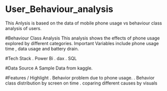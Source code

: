 # User_Behaviour_analysis
This Anlysis is based on the data of mobile phone usage vs behaviour class analysis of users.

#Behaviour Class Analysis
This analysis shows the effects of phone usage explored by different categories. Important Variables include phone usage time , data usage and battery drain.

#Tech Stack
. Power Bi
. dax 
. SQL

#Data Source
A Sample Data from kaggle.

#Features / Highlight
. Behavior problem due to phone usage.
. Behavior class distribution by screen on time
. coparing different causes by visuals
